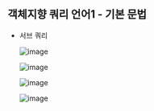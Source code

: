 ## **객체지향 쿼리 언어1 - 기본 문법**
  * 서브 쿼리
    
    ![image](https://user-images.githubusercontent.com/79301439/175234310-e6fa7792-ec9d-4efe-929b-fd32919355e1.png)
    
    ![image](https://user-images.githubusercontent.com/79301439/175234371-9a401697-95e6-412c-8fc6-d2caddf3f49c.png)
    
    ![image](https://user-images.githubusercontent.com/79301439/175234456-ca17ccb1-0943-4cb5-b51c-756a60bd47e9.png)
    
    ![image](https://user-images.githubusercontent.com/79301439/175234512-cb0ce92b-a852-4a06-b229-2f515d65e7c0.png)
